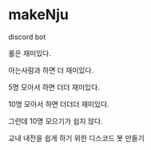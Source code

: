 # makeNju
discord bot

롤은 재미있다.

아는사람과 하면 더 재미있다.

5명 모아서 하면 더더 재미있다.

10명 모아서 하면 더더더 재미있다.

그런데 10명 모으기가 쉽지 않다.

교내 내전을 쉽게 하기 위한 디스코드 봇 만들기
